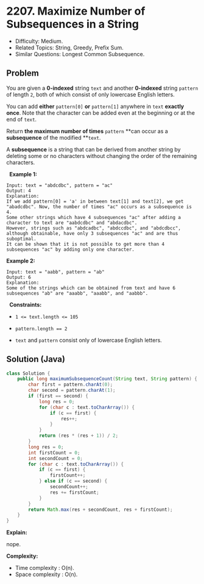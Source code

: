 # 2207. Maximize Number of Subsequences in a String

- Difficulty: Medium.
- Related Topics: String, Greedy, Prefix Sum.
- Similar Questions: Longest Common Subsequence.

## Problem

You are given a **0-indexed** string ```text``` and another **0-indexed** string ```pattern``` of length ```2```, both of which consist of only lowercase English letters.

You can add **either** ```pattern[0]``` **or** ```pattern[1]``` anywhere in ```text``` **exactly once**. Note that the character can be added even at the beginning or at the end of ```text```.

Return **the **maximum** number of times** ```pattern``` **can occur as a **subsequence** of the modified **```text```.

A **subsequence** is a string that can be derived from another string by deleting some or no characters without changing the order of the remaining characters.

 
**Example 1:**

```
Input: text = "abdcdbc", pattern = "ac"
Output: 4
Explanation:
If we add pattern[0] = 'a' in between text[1] and text[2], we get "abadcdbc". Now, the number of times "ac" occurs as a subsequence is 4.
Some other strings which have 4 subsequences "ac" after adding a character to text are "aabdcdbc" and "abdacdbc".
However, strings such as "abdcadbc", "abdccdbc", and "abdcdbcc", although obtainable, have only 3 subsequences "ac" and are thus suboptimal.
It can be shown that it is not possible to get more than 4 subsequences "ac" by adding only one character.
```

**Example 2:**

```
Input: text = "aabb", pattern = "ab"
Output: 6
Explanation:
Some of the strings which can be obtained from text and have 6 subsequences "ab" are "aaabb", "aaabb", and "aabbb".
```

 
**Constraints:**


	
- ```1 <= text.length <= 105```
	
- ```pattern.length == 2```
	
- ```text``` and ```pattern``` consist only of lowercase English letters.



## Solution (Java)

```java
class Solution {
    public long maximumSubsequenceCount(String text, String pattern) {
        char first = pattern.charAt(0);
        char second = pattern.charAt(1);
        if (first == second) {
            long res = 0;
            for (char c : text.toCharArray()) {
                if (c == first) {
                    res++;
                }
            }
            return (res * (res + 1)) / 2;
        }
        long res = 0;
        int firstCount = 0;
        int secondCount = 0;
        for (char c : text.toCharArray()) {
            if (c == first) {
                firstCount++;
            } else if (c == second) {
                secondCount++;
                res += firstCount;
            }
        }
        return Math.max(res + secondCount, res + firstCount);
    }
}
```

**Explain:**

nope.

**Complexity:**

* Time complexity : O(n).
* Space complexity : O(n).

